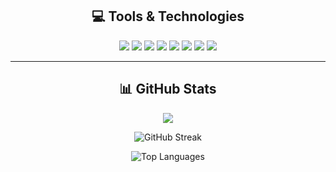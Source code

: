 <!-- Profile Header -->
<h2 align="center">💻 Tools & Technologies</h2>

<p align="center">
  <!-- Tech Badges -->
  <img src="https://img.shields.io/badge/C-00599C?style=for-the-badge&logo=c&logoColor=white"/>
  <img src="https://img.shields.io/badge/C++-00599C?style=for-the-badge&logo=c%2B%2B&logoColor=white"/>
  <img src="https://img.shields.io/badge/Java-ED8B00?style=for-the-badge&logo=openjdk&logoColor=white"/>
  <img src="https://img.shields.io/badge/HTML5-E34F26?style=for-the-badge&logo=html5&logoColor=white"/>
  <img src="https://img.shields.io/badge/CSS3-1572B6?style=for-the-badge&logo=css3&logoColor=white"/>
  <img src="https://img.shields.io/badge/JavaScript-F7DF1E?style=for-the-badge&logo=javascript&logoColor=black"/>
  <img src="https://img.shields.io/badge/React-20232A?style=for-the-badge&logo=react&logoColor=61DAFB"/>
  <img src="https://img.shields.io/badge/MySQL-005C84?style=for-the-badge&logo=mysql&logoColor=white"/>
</p>

---

<h2 align="center">📊 GitHub Stats</h2>

<div align="center">

<!-- GitHub Stats -->
<p align="center">
  <img src="https://github-readme-stats.vercel.app/api?username=rscbpch&show_icons=true&theme=dark&hide_border=false" />
</p>
<p align="center">
  <img src="https://nirzak-streak-stats.vercel.app/?user=rscbpch&theme=dark&hide_border=false" alt="GitHub Streak"/>
</p>
<p align="center">
  <img src="https://github-readme-stats.vercel.app/api/top-langs/?username=rscbpch&theme=dark&hide_border=false&layout=compact" alt="Top Languages"/>
</p>

</div>
